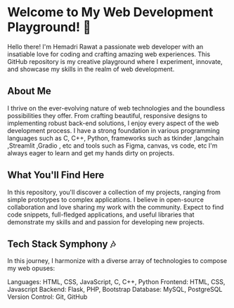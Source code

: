 # **Welcome to My Web Development Playground! 👋**
Hello there! I'm Hemadri Rawat a passionate web developer with an insatiable love for coding and crafting amazing web experiences. This GitHub repository is my creative playground where I experiment, innovate, and showcase my skills in the realm of web development.

## **About Me**
I thrive on the ever-evolving nature of web technologies and the boundless possibilities they offer. From crafting beautiful, responsive designs to implementing robust back-end solutions, I enjoy every aspect of the web development process. I have a strong foundation in various programming languages such as C, C++, Python, frameworks such as tkinder ,langchain ,Streamlit ,Gradio , etc and tools such as Figma, canvas, vs code, etc I'm always eager to learn and get my hands dirty on projects.

## **What You'll Find Here**
In this repository, you'll discover a collection of my projects, ranging from simple prototypes to complex applications. I believe in open-source collaboration and love sharing my work with the community. Expect to find code snippets, full-fledged applications, and useful libraries that demonstrate my skills and and passion for developing new projects.

## **Tech Stack Symphony** 🎶
In this journey, I harmonize with a diverse array of technologies to compose my web opuses:

Languages: HTML, CSS, JavaScript, C, C++, Python
Frontend: HTML, CSS, Javascript
Backend: Flask, PHP, Bootstrap
Database: MySQL, PostgreSQL
Version Control: Git, GitHub



